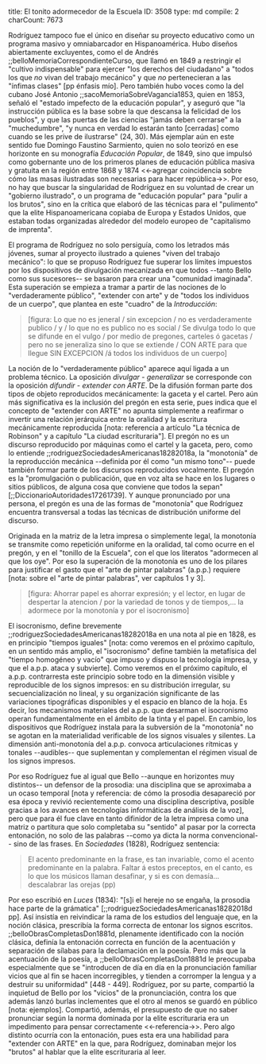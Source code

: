 title:          El tonito adormecedor de la Escuela
ID:             3508
type:           md
compile:        2
charCount:      7673


Rodríguez tampoco fue el único en diseñar su proyecto educativo como un programa masivo y omniabarcador en Hispanoamérica. Hubo diseños abiertamente excluyentes, como el de Andrés ;;belloMemoriaCorrespondienteCurso, que llamó en 1849 a restringir el "cultivo indispensable" para ejercer "los derechos del ciudadano" a "todos los que *no* vivan del trabajo mecánico" y que *no* pertenecieran a las "ínfimas clases" [pp énfasis mío]. Pero también hubo voces como la del cubano José Antonio ;;sacoMemoriaSobreVagancia1853, quien en 1853, señaló el "estado impefecto de la educación popular", y aseguró que "la instrucción pública es la base sobre la que descansa la felicidad de los pueblos", y que las puertas de las ciencias "jamás deben cerrarse" a la "muchedumbre", "y nunca en verdad lo estarán tanto [cerradas] como cuando se les prive de ilustrarse" (24, 30). Más ejemplar aún en este sentido fue Domingo Faustino Sarmiento, quien no solo teorizó en ese horizonte en su monografía *Educación Popular*, de 1849, sino que impulsó como gobernante uno de los primeros planes de educación pública masiva y gratuita en la región entre 1868 y 1874 <<-agregar coincidencia sobre cómo las masas ilustradas son necesarias para hacer república->>. Por eso, no hay que buscar la singularidad de Rodríguez en su voluntad de crear un "gobierno ilustrado", o un programa de "educación popular" para "pulir a los brutos", sino en la crítica que elaboró de las técnicas para el "pulimento" que la elite Hispanoamericana copiaba de Europa y Estados Unidos, que estaban todas organizadas alrededor del modelo europeo de "capitalismo de imprenta".

El programa de Rodríguez no solo persiguía, como los letrados más jóvenes, sumar al proyecto ilustrado a quienes "viven del trabajo mecánico": lo que se propuso Rodríguez fue superar los límites impuestos por los dispositivos de divulgación mecanizada en que todos --tanto Bello como sus sucesores-- se basaron para crear una "comunidad imaginada". Esta superación se empieza a tramar a partir de las nociones de lo "verdaderamente público", "extender con arte" y de "todos los individuos de un cuerpo", que plantea en este "cuadro" de la *Introducción*:

>[figura: Lo que no es jeneral / sin excepcion / no es verdaderamente publico / y / lo que no es publico no es social / Se divulga todo lo que se difunde en el vulgo / por medio de pregones, carteles ó gacetas / pero no se jeneraliza sino lo que se extiende / CON ARTE para que llegue SIN EXCEPCION /á todos los individuos de un cuerpo]

La noción de lo "verdaderamente público" aparece aquí ligada a un problema técnico. La oposición *divulgar - generalizar* se corresponde con la oposición *difundir - extender con ARTE*. De la difusión forman parte dos tipos de objeto reproducidos mecánicamente: la gaceta y el cartel. Pero aún más significativa es la inclusión del pregón en esta serie, pues indica que  el concepto de "extender con ARTE" no apunta simplemente a reafirmar o invertir una relación jerárquica entre la oralidad y la escritura mecánicamente reproducida [nota: referencia a artículo "La técnica de Robinson" y a capítulo "La ciudad escrituraria"]. El pregón no es un discurso reproducido por máquinas como el cartel y la gaceta, pero, como lo entiende ;;rodriguezSociedadesAmericanas18282018a, la "monotonía" de la reproducción mecánica --definida por él como "un mismo tono"-- puede también formar parte de los discursos reproducidos vocalmente. El pregón es la "promulgación o publicación, que en voz alta se hace en los lugares o sitios públicos, de alguna cosa que conviene que todos la sepan" [;;DiccionarioAutoridades17261739]. Y aunque pronunciado por una persona, el pregón es una de las formas de "monotonía" que Rodríguez encuentra transversal a todas las técnicas de distribución uniforme del discurso. 

Originada en la matriz de la letra impresa o simplemente legal, la monotonía se transmite como repetición uniforme en la oralidad, tal como ocurre en el pregón, y en el "tonillo de la Escuela", con el que los literatos "adormecen al que los oye". Por eso la superación de la monotonía es uno de los pilares para justificar el gasto que el "arte de pintar palabras" (a.p.p.) requiere [nota: sobre el "arte de pintar palabras", ver capítulos 1 y 3].

>[figura: Ahorrar papel es ahorrar expresión; y el lector, en lugar de despertar la atencion / por la variedad de tonos y de tiempos,… la adormece por la monotonía y por el isocronismo] 

El isocronismo, define brevemente ;;rodriguezSociedadesAmericanas18282018a en una nota al pie en 1828, es en principio "tiempos iguales" [nota: como veremos en el próximo capítulo, en un sentido más amplio, el "isocronismo" define también la metafísica del "tiempo homogéneo y vacío" que impuso y dispuso la tecnología impresa, y que el a.p.p. ataca y subvierte]. Como veremos en el próximo capítulo, el a.p.p. contrarresta este principio sobre todo en la dimensión visible y reproducible de los signos impresos: en su distribución irregular, su secuencialización no lineal, y su organización significante de las variaciones tipográficas disponibles y el espacio en blanco de la hoja. Es decir, los mecanismos materiales del a.p.p. que desarman el isocronismo operan fundamentalmente en el ámbito de la tinta y el papel. En cambio, los dispositivos que Rodríguez instala para la subversión de la "monotonía" no se agotan en la materialidad verificable de los signos visuales y silentes. La dimensión anti-monotonía del a.p.p. convoca articulaciones rítmicas y tonales --audibles-- que suplementan y complementan el régimen visual  de los signos impresos.

Por eso Rodríguez fue al igual que Bello --aunque en horizontes muy distintos-- un defensor de la prosodia: una disciplina que se aproximaba a un ocaso temporal [nota y referencia: de cómo la prosodia desapareció por esa época y revivió recientemente como una disciplina descriptiva, posible gracias a los avances en tecnologías informáticas de análisis de la voz], pero que para él fue clave en tanto difinidor de la letra impresa como una matriz o partitura que solo completaba su "sentido" al pasar por la correcta entonación, no solo de las palabras --como ya dicta la norma convencional-- sino de las frases. En *Sociedades* (1828), Rodríguez sentencia:
 
 >El acento predominante en la frase, es tan invariable, como el acento predominante en la palabra. Faltar á estos preceptos, en el canto, es lo que los músicos llaman desafinar, y si es con demasía… descalabrar las orejas (pp)

Por eso escribió en *Luces* (1834): "[s]i el hereje no se engaña, la prosodia hace parte de la grámatica" [;;rodriguezSociedadesAmericanas18282018d pp]. Así insistía en reivindicar la rama de los estudios del lenguaje que, en la noción clásica, prescribía la forma correcta de entonar los signos escritos.  ;;belloObrasCompletasDon1881d, plenamente identificado con la noción clásica, definía la entonación correcta en función de la acentuación y separación de sílabas para la declamación en la poesía. Pero más que la acentuación de la poesía, a ;;belloObrasCompletasDon1881d le preocupaba especialmente que se "introducen de día en día en la pronunciación familiar vicios que al fin se hacen incorregibles, y tienden a corromper la lengua y a destruir su uniformidad" [448 - 449]. Rodríguez, por su parte, compartió la inquietud de Bello por los "vicios" de la pronunciación, contra los que además lanzó burlas inclementes que el otro al menos se guardó en público [nota: ejemplos]. Compartió, además, el presupuesto de que no saber pronunciar según la norma dominada por la elite escrituraria era un impedimento para pensar correctamente <<-referencia->>. Pero algo distinto ocurría con la entonación, pues esta era una habilidad para "extender con ARTE" en la que, para Rodríguez, dominaban mejor los "brutos" al hablar  que la elite escrituraria al leer. 
